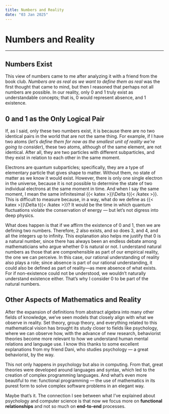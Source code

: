 ```yaml
---
title: Numbers and Reality
date: "03 Jan 2025"
---
```


# Numbers and Reality
---

## Numbers Exist
This view of numbers came to me after analyzing it with a friend from the book club. 
*Numbers are as real as we want to define them as real* was the first thought that came 
to mind, but then I reasoned that perhaps not all numbers are possible. In our reality, 
only 0 and 1 truly exist as understandable concepts; that is, 0 would represent absence, 
and 1 existence.

## 0 and 1 as the Only Logical Pair
If, as I said, only these two numbers exist, it is because there are no two identical 
pairs in the world that are not the same thing. For example, if I have two atoms 
(*let’s define them for now as the smallest unit of reality we’re going to consider*), 
these two atoms, although of the same element, are not identical. After all, they are 
two particles with different subparticles, and they exist in relation to each other 
in the same moment.

Electrons are quantum subparticles; specifically, they are a type of elementary particle 
that gives shape to matter. Without them, no state of matter as we know it would exist. 
However, there is only one single electron in the universe, because it is not possible 
to determine the state of two individual electrons at the same moment in time. And when 
I say the same moment, I mean the same infinitesimal {{< katex >}}\Delta t{{< /katex >}}.
This is difficult to measure because, in a way, what do we define as 
{{< katex >}}\Delta t{{< /katex >}}? It would be the time in which quantum fluctuations 
violate the conservation of energy — but let’s not digress into deep physics.

What does happen is that if we affirm the existence of 0 and 1, then we are defining 
two numbers. Therefore, 2 also exists, and so does 3, and 4, and all the integers up 
to infinity. This explanation also helps me justify that 0 is a natural number, since 
there has always been an endless debate among mathematicians who argue whether 0 is 
natural or not. I understand natural numbers as those that are comprehensible as part 
of our empirical reality, the one we can perceive. In this case, our rational 
understanding of reality also plays a role; since absence is part of our rational 
understanding, it could also be defined as part of reality—as mere absence of what 
exists. For if non-existence could not be understood, we wouldn’t naturally understand 
existence either. That’s why I consider 0 to be part of the natural numbers.

## Other Aspects of Mathematics and Reality

After the expansion of definitions from abstract algebra into many other fields of 
knowledge, we’ve seen models that closely align with what we observe in reality. 
Set theory, group theory, and everything related to this mathematical vision has brought 
its study closer to fields like psychology, where we can observe how, with the advance 
of new research, behaviorist theories become more relevant to how we understand human 
mental relations and language use. I know this thanks to some excellent explanations 
from my friend Dani, who studies psychology — a great behaviorist, by the way.

This not only happens in psychology but also in computing. From that, great theories 
were developed around languages and syntax, which led to the creation of complex 
programming languages. And what’s even more beautiful to me: functional programming — 
the use of mathematics in its purest form to solve complex software problems in an 
elegant way.

Maybe that’s it. The connection I see between what I’ve explained about psychology and 
computer science is that now we focus more on **functional relationships** and not so 
much on **end-to-end** processes.

